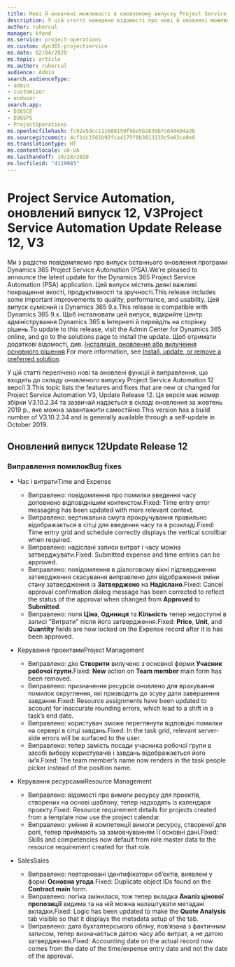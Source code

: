 ```yaml
---
title: Нові й оновлені можливості в оновленому випуску Project Service Automation 12 версії 3
description: У цій статті наведено відомості про нові й оновлені можливості Project Service Automation 12 версії 3.
author: ruhercul
manager: kfend
ms.service: project-operations
ms.custom: dyn365-projectservice
ms.date: 02/04/2020
ms.topic: article
ms.author: ruhercul
audience: Admin
search.audienceType:
- admin
- customizer
- enduser
search.app:
- D365CE
- D365PS
- ProjectOperations
ms.openlocfilehash: fc92a5dcc111688159f9be5b2839b7c040404a3b
ms.sourcegitcommit: 4cf1dc1561b92fca4175f0b3813133c5e63ce8e6
ms.translationtype: HT
ms.contentlocale: uk-UA
ms.lasthandoff: 10/28/2020
ms.locfileid: "4119983"
---
```

# <a name="project-service-automation-update-release-12-v3"></a><span data-ttu-id="1123f-103">Project Service Automation, оновлений випуск 12, V3</span><span class="sxs-lookup"><span data-stu-id="1123f-103">Project Service Automation Update Release 12, V3</span></span>
<span data-ttu-id="1123f-104">Ми з радістю повідомляємо про випуск останнього оновлення програми Dynamics 365 Project Service Automation (PSA).</span><span class="sxs-lookup"><span data-stu-id="1123f-104">We’re pleased to announce the latest update for the Dynamics 365 Project Service Automation (PSA) application.</span></span> <span data-ttu-id="1123f-105">Цей випуск містить деякі важливі покращення якості, продуктивності та зручності.</span><span class="sxs-lookup"><span data-stu-id="1123f-105">This release includes some important improvements to quality, performance, and usability.</span></span> <span data-ttu-id="1123f-106">Цей випуск сумісний із Dynamics 365 9.x.</span><span class="sxs-lookup"><span data-stu-id="1123f-106">This release is compatible with Dynamics 365 9.x.</span></span> <span data-ttu-id="1123f-107">Щоб інсталювати цей випуск, відкрийте Центр адміністрування Dynamics 365 в Інтернеті й перейдіть на сторінку рішень.</span><span class="sxs-lookup"><span data-stu-id="1123f-107">To update to this release, visit the Admin Center for Dynamics 365 online, and go to the solutions page to install the update.</span></span> <span data-ttu-id="1123f-108">Щоб отримати додаткові відомості, див. [Інсталяція, оновлення або вилучення основного рішення](https://docs.microsoft.com/power-platform/admin/install-remove-preferred-solution).</span><span class="sxs-lookup"><span data-stu-id="1123f-108">For more information, see [Install, update, or remove a preferred solution](https://docs.microsoft.com/power-platform/admin/install-remove-preferred-solution).</span></span>

<span data-ttu-id="1123f-109">У цій статті перелічено нові та оновлені функції й виправлення, що входять до складу оновленого випуску Project Service Automation 12 версії 3.</span><span class="sxs-lookup"><span data-stu-id="1123f-109">This topic lists the features and fixes that are new or changed for Project Service Automation V3, Update Release 12.</span></span> <span data-ttu-id="1123f-110">Ця версія має номер збірки V3.10.2.34 та зазвичай надається в складі оновлення за жовтень 2019 р., яке можна завантажити самостійно.</span><span class="sxs-lookup"><span data-stu-id="1123f-110">This version has a build number of V3.10.2.34 and is generally available through a self-update in October 2019.</span></span>

## <a name="update-release-12"></a><span data-ttu-id="1123f-111">Оновлений випуск 12</span><span class="sxs-lookup"><span data-stu-id="1123f-111">Update Release 12</span></span>

### <a name="bug-fixes"></a><span data-ttu-id="1123f-112">Виправлення помилок</span><span class="sxs-lookup"><span data-stu-id="1123f-112">Bug fixes</span></span>

- <span data-ttu-id="1123f-113">Час і витрати</span><span class="sxs-lookup"><span data-stu-id="1123f-113">Time and Expense</span></span>

    - <span data-ttu-id="1123f-114">Виправлено: повідомлення про помилки введення часу доповнено відповіднішим контекстом.</span><span class="sxs-lookup"><span data-stu-id="1123f-114">Fixed: Time entry error messaging has been updated with more relevant context.</span></span>
    - <span data-ttu-id="1123f-115">Виправлено: вертикальна смуга прокручування правильно відображається в сітці для введення часу та в розкладі.</span><span class="sxs-lookup"><span data-stu-id="1123f-115">Fixed: Time entry grid and schedule correctly displays the vertical scrollbar when required.</span></span>
    - <span data-ttu-id="1123f-116">Виправлено: надіслані записи витрат і часу можна затверджувати.</span><span class="sxs-lookup"><span data-stu-id="1123f-116">Fixed: Submitted expense and time entries can be approved.</span></span>
    - <span data-ttu-id="1123f-117">Виправлено: повідомлення в діалоговому вікні підтвердження затвердження скасування виправлено для відображення зміни стану затвердження із **Затверджено** на **Надіслано**.</span><span class="sxs-lookup"><span data-stu-id="1123f-117">Fixed: Cancel approval confirmation dialog message has been corrected to reflect the status of the approval when changed from **Approved** to **Submitted**.</span></span>
    - <span data-ttu-id="1123f-118">Виправлено: поля **Ціна**, **Одиниця** та **Кількість** тепер недоступні в записі "Витрати" після його затвердження.</span><span class="sxs-lookup"><span data-stu-id="1123f-118">Fixed: **Price**, **Unit**, and **Quantity** fields are now locked on the Expense record after it is has been approved.</span></span>

- <span data-ttu-id="1123f-119">Керування проектами</span><span class="sxs-lookup"><span data-stu-id="1123f-119">Project Management</span></span>

    - <span data-ttu-id="1123f-120">Виправлено: дію **Створити** вилучено з основної форми **Учасник робочої групи**.</span><span class="sxs-lookup"><span data-stu-id="1123f-120">Fixed: **New** action on **Team member** main form has been removed.</span></span>
    - <span data-ttu-id="1123f-121">Виправлено: призначення ресурсів оновлено для врахування помилок округлення, які призводять до зсуву дати завершення завдання.</span><span class="sxs-lookup"><span data-stu-id="1123f-121">Fixed: Resource assignments have been updated to account for inaccurate rounding errors, which lead to a shift in a task’s end date.</span></span>
    - <span data-ttu-id="1123f-122">Виправлено: користувач зможе переглянути відповідні помилки на сервері в сітці завдань.</span><span class="sxs-lookup"><span data-stu-id="1123f-122">Fixed: In the task grid, relevant server-side errors will be surfaced to the user.</span></span>
    - <span data-ttu-id="1123f-123">Виправлено: тепер замість посади учасника робочої групи в засобі вибору користувачів і завдань відображається його ім’я.</span><span class="sxs-lookup"><span data-stu-id="1123f-123">Fixed: The team member’s name now renders in the task people picker instead of the position name.</span></span>

- <span data-ttu-id="1123f-124">Керування ресурсами</span><span class="sxs-lookup"><span data-stu-id="1123f-124">Resource Management</span></span>

    - <span data-ttu-id="1123f-125">Виправлено: відомості про вимоги ресурсу для проектів, створених на основі шаблону, тепер надходять із календаря проекту.</span><span class="sxs-lookup"><span data-stu-id="1123f-125">Fixed: Resource requirement details for projects created from a template now use the project calendar.</span></span>
    - <span data-ttu-id="1123f-126">Виправлено: уміння й компетенції вимоги ресурсу, створеної для ролі, тепер приймають за замовчуванням її основні дані.</span><span class="sxs-lookup"><span data-stu-id="1123f-126">Fixed: Skills and competencies now default from role master data to the resource requirement created for that role.</span></span>

- <span data-ttu-id="1123f-127">Sales</span><span class="sxs-lookup"><span data-stu-id="1123f-127">Sales</span></span>

    - <span data-ttu-id="1123f-128">Виправлено: повторювані ідентифікатори об’єктів, виявлені у формі **Основна угода**.</span><span class="sxs-lookup"><span data-stu-id="1123f-128">Fixed: Duplicate object IDs found on the **Contract main** form.</span></span>
    - <span data-ttu-id="1123f-129">Виправлено: логіка змінилася, тож тепер вкладка **Аналіз цінової пропозиції** видима та на ній можна налаштувати метадані вкладки.</span><span class="sxs-lookup"><span data-stu-id="1123f-129">Fixed: Logic has been updated to make the **Quote Analysis** tab visible so that it displays the metadata setup of the tab.</span></span>
    - <span data-ttu-id="1123f-130">Виправлено: дата бухгалтерського обліку, пов’язана з фактичним записом, тепер визначається датою часу або витрат, а не датою затвердження.</span><span class="sxs-lookup"><span data-stu-id="1123f-130">Fixed: Accounting date on the actual record now comes from the date of the time/expense entry date and not the date of the approval.</span></span>
